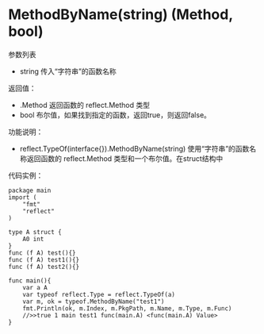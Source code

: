 # MethodByName(string) (Method, bool)

参数列表

- string 传入“字符串”的函数名称

返回值：

- .Method  返回函数的 reflect.Method 类型
- bool 布尔值，如果找到指定的函数，返回true，则返回false。

功能说明：

- reflect.TypeOf(interface{}).MethodByName(string) 使用“字符串”的函数名称返回函数的 reflect.Method 类型和一个布尔值。在struct结构中

代码实例：
	
	package main
	import (
	    "fmt"
	    "reflect"
	)
	
	type A struct {
		A0 int
	}
	func (f A) test(){}
	func (f A) test1(){}
	func (f A) test2(){}
	
	func main(){
		var a A
		var typeof reflect.Type = reflect.TypeOf(a)
		var m, ok = typeof.MethodByName("test1")
		fmt.Println(ok, m.Index, m.PkgPath, m.Name, m.Type, m.Func)
		//>>true 1 main test1 func(main.A) <func(main.A) Value>
	}
